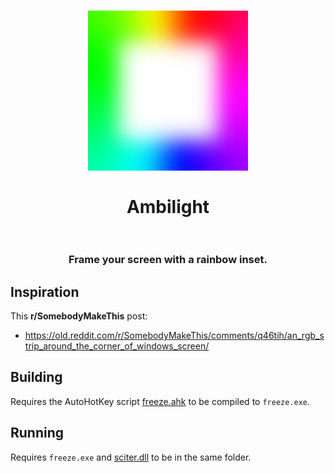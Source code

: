 <h1 align="center">
  <a href="https://github.com/girkovarpa/ambilight">
    <img src="build/assets/png/256x256.png" alt="Ambilight" width="256"/>
  </a>
  <br>
  <br>
  Ambilight
  <br>
  <br>
</h1>

<h3 align="center">
  Frame your screen with a rainbow inset.
</h3>

## Inspiration

This **r/SomebodyMakeThis** post:

- https://old.reddit.com/r/SomebodyMakeThis/comments/q46tih/an_rgb_strip_around_the_corner_of_windows_screen/

## Building

Requires the AutoHotKey script [freeze.ahk](freeze.ahk) to be compiled to `freeze.exe`.

## Running

Requires `freeze.exe` and [sciter.dll](https://github.com/c-smile/sciter-js-sdk/blob/b5c4d4efe4ed48fc96c7900c8e89e18c3c1c6397/bin/windows/x64/sciter.dll) to be in the same folder.
